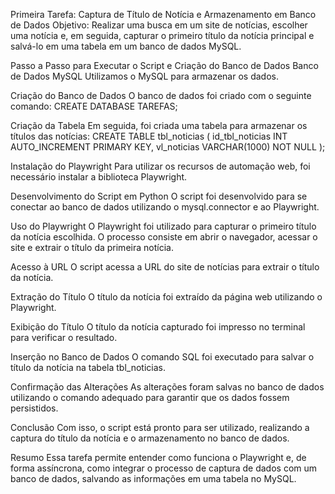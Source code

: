 Primeira Tarefa: Captura de Título de Notícia e Armazenamento em Banco de Dados
Objetivo: Realizar uma busca em um site de notícias, escolher uma notícia e, em seguida, capturar o primeiro título da notícia principal e salvá-lo em uma tabela em um banco de dados MySQL.

Passo a Passo para Executar o Script e Criação do Banco de Dados
Banco de Dados MySQL
Utilizamos o MySQL para armazenar os dados.

Criação do Banco de Dados
O banco de dados foi criado com o seguinte comando:
CREATE DATABASE TAREFAS;

Criação da Tabela
Em seguida, foi criada uma tabela para armazenar os títulos das notícias:
CREATE TABLE tbl_noticias ( id_tbl_noticias INT AUTO_INCREMENT PRIMARY KEY, vl_noticias VARCHAR(1000) NOT NULL );

Instalação do Playwright
Para utilizar os recursos de automação web, foi necessário instalar a biblioteca Playwright.

Desenvolvimento do Script em Python
O script foi desenvolvido para se conectar ao banco de dados utilizando o mysql.connector e ao Playwright.

Uso do Playwright
O Playwright foi utilizado para capturar o primeiro título da notícia escolhida. O processo consiste em abrir o navegador, acessar o site e extrair o título da primeira notícia.

Acesso à URL
O script acessa a URL do site de notícias para extrair o título da notícia.

Extração do Título
O título da notícia foi extraído da página web utilizando o Playwright.

Exibição do Título
O título da notícia capturado foi impresso no terminal para verificar o resultado.

Inserção no Banco de Dados
O comando SQL foi executado para salvar o título da notícia na tabela tbl_noticias.

Confirmação das Alterações
As alterações foram salvas no banco de dados utilizando o comando adequado para garantir que os dados fossem persistidos.

Conclusão
Com isso, o script está pronto para ser utilizado, realizando a captura do título da notícia e o armazenamento no banco de dados.

Resumo
Essa tarefa permite entender como funciona o Playwright e, de forma assíncrona, como integrar o processo de captura de dados com um banco de dados, salvando as informações em uma tabela no MySQL.
